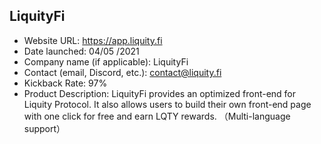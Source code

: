 ## LiquityFi
- Website URL: https://app.liquity.fi
- Date launched: 04/05 /2021 
- Company name (if applicable): LiquityFi
- Contact (email, Discord, etc.): contact@liquity.fi
- Kickback Rate: 97% 
- Product Description: LiquityFi provides an optimized front-end for Liquity Protocol. It also allows users to build their own front-end page with one click for free and earn LQTY rewards. （Multi-language support）
